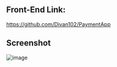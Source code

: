 ## Front-End Link:
https://github.com/Divan102/PaymentApp

## Screenshot

![image](https://github.com/user-attachments/assets/76625348-e71c-4872-a347-4512591b1dfe)

